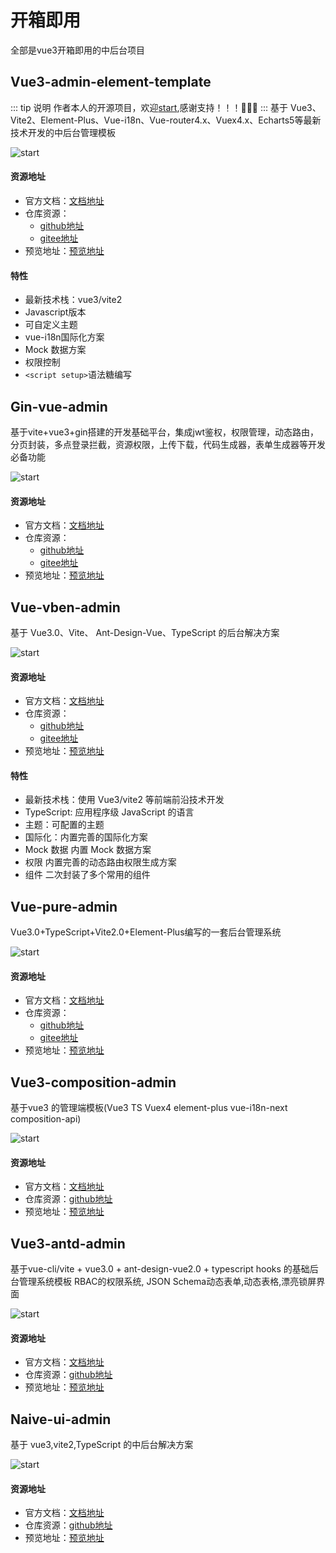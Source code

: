 # 开箱即用
全部是vue3开箱即用的中后台项目

## Vue3-admin-element-template 
::: tip 说明
作者本人的开源项目，欢迎[start](https://github.com/hu-snail/vue3-admin-element-template),感谢支持！！！🙏🙏🙏
:::
基于 Vue3、Vite2、Element-Plus、Vue-i18n、Vue-router4.x、Vuex4.x、Echarts5等最新技术开发的中后台管理模板

![start](https://img.shields.io/github/stars/hu-snail/vue3-admin-element-template?style=social)

#### 资源地址
- 官方文档：[文档地址](https://github.com/hu-snail/vue3-admin-element-template#readme)
- 仓库资源：
    - [github地址](https://github.com/hu-snail/vue3-admin-element-template)
    - [gitee地址](https://gitee.com/hu-snail/vue3-admin-element-template)
- 预览地址：[预览地址](https://hu-snail.github.io/vue3-admin-element-template/dist/index.html)

#### 特性
- 最新技术栈：vue3/vite2
- Javascript版本
- 可自定义主题
- vue-i18n国际化方案
- Mock 数据方案
- 权限控制
- `<script setup>`语法糖编写

## Gin-vue-admin
基于vite+vue3+gin搭建的开发基础平台，集成jwt鉴权，权限管理，动态路由，分页封装，多点登录拦截，资源权限，上传下载，代码生成器，表单生成器等开发必备功能

![start](https://img.shields.io/github/stars/flipped-aurora/gin-vue-admin?style=social)

#### 资源地址
- 官方文档：[文档地址](https://www.gin-vue-admin.com/)
- 仓库资源：
    - [github地址](https://github.com/flipped-aurora/gin-vue-admin)
    - [gitee地址](https://gitee.com/pixelmax/gin-vue-admin)
- 预览地址：[预览地址](https://demo.gin-vue-admin.com/#/login?redirect=%23/layout/state)

## Vue-vben-admin
基于 Vue3.0、Vite、 Ant-Design-Vue、TypeScript 的后台解决方案

![start](https://img.shields.io/github/stars/anncwb/vue-vben-admin?style=social)

#### 资源地址
- 官方文档：[文档地址](https://vvbin.cn/doc-next/guide/introduction.html)
- 仓库资源：
    - [github地址](https://github.com/anncwb/vue-vben-admin)
    - [gitee地址](https://gitee.com/annsion/vue-vben-admin)
- 预览地址：[预览地址](https://vvbin.cn/next/#/)

#### 特性
- 最新技术栈：使用 Vue3/vite2 等前端前沿技术开发
- TypeScript: 应用程序级 JavaScript 的语言
- 主题：可配置的主题
- 国际化：内置完善的国际化方案
- Mock 数据 内置 Mock 数据方案
- 权限 内置完善的动态路由权限生成方案
- 组件 二次封装了多个常用的组件

## Vue-pure-admin
Vue3.0+TypeScript+Vite2.0+Element-Plus编写的一套后台管理系统

![start](https://img.shields.io/github/stars/xiaoxian521/vue-pure-admin?style=social)

#### 资源地址
- 官方文档：[文档地址](https://github.com/xiaoxian521/vue-pure-admin#readme)
- 仓库资源：
    - [github地址](https://github.com/xiaoxian521/vue-pure-admin)
    - [gitee地址](https://gitee.com/yiming_chang/vue-pure-admin)
- 预览地址：[预览地址](http://yiming_chang.gitee.io/manages/#/login)

## Vue3-composition-admin
基于vue3 的管理端模板(Vue3 TS Vuex4 element-plus vue-i18n-next composition-api)

![start](https://img.shields.io/github/stars/RainManGO/vue3-composition-admin?style=social)

#### 资源地址
- 官方文档：[文档地址](https://rcyj-fed.github.io/vue3-composition-admin-docs/)
- 仓库资源：[github地址](https://github.com/RainManGO/vue3-composition-admin)
- 预览地址：[预览地址](https://admin-tmpl-test.rencaiyoujia.cn/#/login?redirect=/dashboard)

## Vue3-antd-admin
基于vue-cli/vite + vue3.0 + ant-design-vue2.0 + typescript hooks 的基础后台管理系统模板 RBAC的权限系统, JSON Schema动态表单,动态表格,漂亮锁屏界面

![start](https://img.shields.io/github/stars/buqiyuan/vue3-antd-admin?style=social)

#### 资源地址
- 官方文档：[文档地址](https://github.com/buqiyuan/vue3-antd-admin#readme)
- 仓库资源：[github地址](https://github.com/buqiyuan/vue3-antd-admin)
- 预览地址：[预览地址](http://buqiyuan.gitee.io/vue3-antd-admin/)

## Naive-ui-admin
基于 vue3,vite2,TypeScript 的中后台解决方案

![start](https://img.shields.io/github/stars/jekip/naive-ui-admin?style=social)

#### 资源地址
- 官方文档：[文档地址](https://naive-ui-admin-docs.vercel.app/)
- 仓库资源：[github地址](https://github.com/jekip/naive-ui-admin)
- 预览地址：[预览地址](https://naive-ui-admin.vercel.app/)